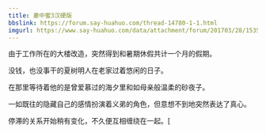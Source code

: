 ```yaml
---
title: 妻中蜜3汉硬版
bbslink: https://forum.say-huahuo.com/thread-14780-1-1.html
imgurl: https://www.say-huahuo.com/data/attachment/forum/201703/28/153547nxfm2zqsfwaaf0rk.jpg
---
```


由于工作所在的大楼改造，突然得到和暑期休假共计一个月的假期。

没钱，也没事干的夏树明人在老家过着悠闲的日子。

在那里等待着他的是曾爱慕过的海夕里和如母亲般温柔的砂夜子。

一如既往的隐藏自己的感情扮演着义弟的角色，但意想不到地突然表达了真心。

停滞的关系开始稍有变化，不久便互相缠绕在一起。[<!--more-->
